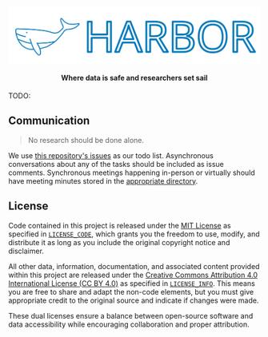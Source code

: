 <img src="website/source/_static/images/harbor-logo.svg" alt="hamiparm" align="center">

<h4 align="center">Where data is safe and researchers set sail</h4>

TODO:

## Communication

> No research should be done alone.

We use [this repository's issues](https://github.com/oasci/harbor/issues) as our todo list.
Asynchronous conversations about any of the tasks should be included as issue comments.
Synchronous meetings happening in-person or virtually should have meeting minutes stored in the [appropriate directory](01-management/03-meetings).

## License

Code contained in this project is released under the [MIT License](https://spdx.org/licenses/MIT.html) as specified in [`LICENSE_CODE`](https://github.com/oasci/harbor/blob/main/LICENSE_CODE.md), which grants you the freedom to use, modify, and distribute it as long as you include the original copyright notice and disclaimer.

All other data, information, documentation, and associated content provided within this project are released under the [Creative Commons Attribution 4.0 International License (CC BY 4.0)](https://creativecommons.org/licenses/by/4.0/) as specified in [`LICENSE_INFO`](https://github.com/oasci/harbor/blob/main/LICENSE_INFO.md).
This means you are free to share and adapt the non-code elements, but you must give appropriate credit to the original source and indicate if changes were made.

These dual licenses ensure a balance between open-source software and data accessibility while encouraging collaboration and proper attribution.
